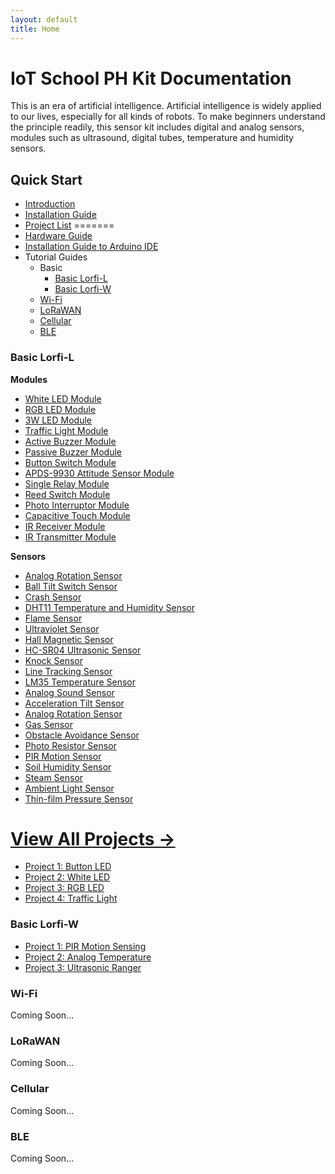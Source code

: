 ```yaml
---
layout: default
title: Home
---
```


# IoT School PH Kit Documentation

This is an era of artificial intelligence. Artificial intelligence is widely applied to our lives, especially for all kinds of robots. To make beginners understand the principle readily, this sensor kit includes digital and analog sensors, modules such as ultrasound, digital tubes, temperature and humidity sensors.

## **Quick Start**
- [Introduction](docs/introduction.html)
- [Installation Guide](docs/installation.html)
- [Project List](#Guides)
=======
- [Hardware Guide](docs/hardware-guide.html)
- [Installation Guide to Arduino IDE](docs/installation.html)
- Tutorial Guides
  - Basic
    - [Basic Lorfi-L](#basic-lorfi-l)
    - [Basic Lorfi-W](#basic-lorfi-w)
  - [Wi-Fi](#wi-fi)
  - [LoRaWAN](#lorawan)
  - [Cellular](#cellular)
  - [BLE](#ble)

### **Basic Lorfi-L**

**Modules**
- [White LED Module](/docs/projects/Basic/Lorfi-L/Components-Modules/White-LED-Module.html)
- [RGB LED Module](/docs/projects/Basic/Lorfi-L/Components-Modules/RGB-LED-Module.html)
- [3W LED Module](docs/projects/Basic/Lorfi-L/Components-Modules/3W_LED_Module.html)
- [Traffic Light Module](docs/projects/Basic/Lorfi-L/Components-Modules/Traffic-Light-Module.html)
- [Active Buzzer Module](docs/projects/Basic/Lorfi-L/Components-Modules/Active_Buzzer.html)
- [Passive Buzzer Module](docs/projects/Basic/Lorfi-L/Components-Modules/Passive-Buzzer-Module.html)
- [Button Switch Module](docs/projects/Basic/Lorfi-L/Components-Modules/Button-Switch-Module.html)
- [APDS-9930 Attitude Sensor Module](docs/projects/Basic/Lorfi-L/Components-Modules/APDS-9930-Attitude-Sensor-Module.html)
- [Single Relay Module](docs/projects/Basic/Lorfi-L/Components-Modules/Single-Relay-Module.html)
- [Reed Switch Module](docs/projects/Basic/Lorfi-L/Components-Modules/Reed-Switch-Module.html)
- [Photo Interruptor Module](docs/projects/Basic/Lorfi-L/Components-Modules/Photo-Interruptor-Module.html)
- [Capacitive Touch Module](docs/projects/Basic/Lorfi-L/Components-Modules/Capacitive-Touch-Module.html)
- [IR Receiver Module](docs/projects/Basic/Lorfi-L/Components-Modules/IR-Receiver-Module.html)
- [IR Transmitter Module](docs/projects/Basic/Lorfi-L/Components-Modules/IR-Transmitter-Module.html)

**Sensors**
- [Analog Rotation Sensor](docs/projects/Basics/Lorfi-L/Components-Sensors/Analog-Rotation-Sensor.html)
- [Ball Tilt Switch Sensor](docs/projects/Basics/Lorfi-L/Components-Sensors/Ball-Tilt-Switch-Sensor.html)
- [Crash Sensor](docs/projects/Basics/Lorfi-L/Components-Sensors/Crash-Sensor.html)
- [DHT11 Temperature and Humidity Sensor](docs/projects/Basics/Lorfi-L/Components-Sensors/DTH11-Temperature-and-Humidity-Sensor.html)
- [Flame Sensor](docs/projects/Basics/Lorfi-L/Components-Sensors/Flame-Sensor.html)
- [Ultraviolet Sensor](docs/projects/Basics/Lorfi-L/Components-Sensors/GUVA-S12SD-3528-Ultraviolet-Sensor.html)
- [Hall Magnetic Sensor](docs/projects/Basics/Lorfi-L/Components-Sensors/Hall-Magnetic-Sensor.html)
- [HC-SR04 Ultrasonic Sensor](docs/projects/Basics/Lorfi-L/Components-Sensors/HC-SR04-Ultrasonic-Sensor.html)
- [Knock Sensor](docs/projects/Basics/Lorfi-L/Components-Sensors/Knock-Sensor.html)
- [Line Tracking Sensor](docs/projects/Basics/Lorfi-L/Components-Sensors/Line-Tracking-Sensor.html)
- [LM35 Temperature Sensor](docs/projects/Basics/Lorfi-L/Components-Sensors/LM35-Temperature-Sensor.html)
- [Analog Sound Sensor](docs/projects/Basics/Lorfi-L/Components-Sensors/Analog-Sound-Sensor.html)
- [Acceleration Tilt Sensor](docs/projects/Basics/Lorfi-L/Components-Sensors/MMA8452Q-Module-Acceleration-Tilt-Sensor.html)
- [Analog Rotation Sensor](docs/projects/Basics/Lorfi-L/Components-Sensors/Analog-Rotation-Sensor.html)
- [Gas Sensor](docs/projects/Basics/Lorfi-L/Components-Sensors/Gas-Sensor.html)
- [Obstacle Avoidance Sensor](docs/projects/Basics/Lorfi-L/Components-Sensors/Obstacle-Avoidance-Sensor.html)
- [Photo Resistor Sensor](docs/projects/Basics/Lorfi-L/Components-Sensors/Photo-Resistor-Sensor.html)
- [PIR Motion Sensor](docs/projects/Basics/Lorfi-L/Components-Sensors/PIR-Motion-Sensor.html)
- [Soil Humidity Sensor](docs/projects/Basics/Lorfi-L/Components-Sensors/Soil-Humidity-Sensor.html)
- [Steam Sensor](docs/projects/Basics/Lorfi-L/Components-Sensors/Steam-Sensor.html)
- [Ambient Light Sensor](docs/projects/Basics/Lorfi-L/Components-Sensors/TEMT6000-Sensor.html)
- [Thin-film Pressure Sensor](docs/projects/Basics/Lorfi-L/Components-Sensors/Thin-Film-Pressure-Sensor.html)

[View All Projects →](docs/Guides/)
=======
- [Project 1: Button LED](/docs/projects/Basic/Lorfi-L/Button-switch-module.html)
- [Project 2: White LED](/docs/projects/Basic/Lorfi-L/Components-Modules/White-LED-Module.html)
- [Project 3: RGB LED](docs/projects/project-02-rgb-led.html)
- [Project 4: Traffic Light](docs/projects/project-03-traffic-light.html)

### **Basic Lorfi-W**

- [Project 1: PIR Motion Sensing](docs/projects/project-18-pir-motion.html)
- [Project 2: Analog Temperature](docs/projects/project-19-analog-temperature.html)
- [Project 3: Ultrasonic Ranger](docs/projects/Projects_Usecases/project-36-ultrasonic.html)

### **Wi-Fi**

Coming Soon...

### **LoRaWAN**

Coming Soon...

### **Cellular**

Coming Soon...

### **BLE**

Coming Soon...
